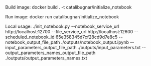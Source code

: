 Build image:
docker build . -t catalibugnar/initialize_notebook

Run image:
docker run catalibugnar/initialize_notebook

Local usage:
./init_notebook.py --notebook_service_url http://localhost:12700 --file_service_url http://localhost:12600 --scheduled_notebook_id 65e358345d7cf28cd9d7e8c5 --notebook_output_file_path ./outputs/notebook_output.ipynb --input_parameters_output_file_path ./outputs/input_parameters.txt --output_parameters_names_output_file_path ./outputs/output_parameters_names.txt